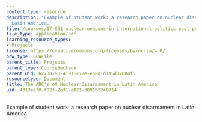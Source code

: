 ```yaml
---
content_type: resource
description: 'Example of student work: a research paper on nuclear disarmament in
  Latin America.'
file: /courses/17-951-nuclear-weapons-in-international-politics-past-present-and-future-spring-2009/4313ea70f02f2b31e021309162240714_MIT17_951S09_abcs.pdf
file_type: application/pdf
learning_resource_types:
- Projects
license: https://creativecommons.org/licenses/by-nc-sa/4.0/
ocw_type: OCWFile
parent_title: Projects
parent_type: CourseSection
parent_uid: 62730290-4197-c77e-e68d-d1a5d37684f5
resourcetype: Document
title: The ABC's of Nuclear Disarmament in Latin America
uid: 4313ea70-f02f-2b31-e021-309162240714
---
```

Example of student work: a research paper on nuclear disarmament in Latin America.